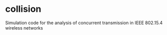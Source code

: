 collision
=========

Simulation code for the analysis of concurrent transmission in IEEE 802.15.4 wireless networks
